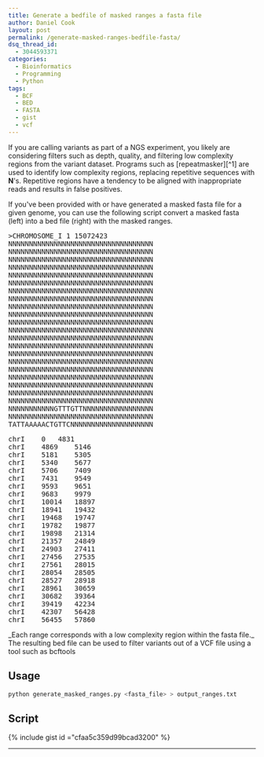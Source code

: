 ```yaml
---
title: Generate a bedfile of masked ranges a fasta file
author: Daniel Cook
layout: post
permalink: /generate-masked-ranges-bedfile-fasta/
dsq_thread_id:
  - 3044593371
categories:
  - Bioinformatics
  - Programming
  - Python
tags:
  - BCF
  - BED
  - FASTA
  - gist
  - vcf
---
```

If you are calling variants as part of a <acronym name="Next Generation Sequencing">NGS</acronym> experiment, you likely are considering filters such as depth, quality, and filtering low complexity regions from the variant dataset. Programs such as [repeatmasker][^1] are used to identify low complexity regions, replacing repetitive sequences with **N**'s. Repetitive regions have a tendency to be aligned with inappropriate reads and results in false positives.

If you've been provided with or have generated a masked fasta file for a given genome, you can use the following script convert a masked fasta (left) into a bed file (right) with the masked ranges.

<div class="row">
  <div class="col-md-6">
    <pre>
>CHROMOSOME_I 1 15072423
NNNNNNNNNNNNNNNNNNNNNNNNNNNNNNNNNNN
NNNNNNNNNNNNNNNNNNNNNNNNNNNNNNNNNNN
NNNNNNNNNNNNNNNNNNNNNNNNNNNNNNNNNNN
NNNNNNNNNNNNNNNNNNNNNNNNNNNNNNNNNNN
NNNNNNNNNNNNNNNNNNNNNNNNNNNNNNNNNNN
NNNNNNNNNNNNNNNNNNNNNNNNNNNNNNNNNNN
NNNNNNNNNNNNNNNNNNNNNNNNNNNNNNNNNNN
NNNNNNNNNNNNNNNNNNNNNNNNNNNNNNNNNNN
NNNNNNNNNNNNNNNNNNNNNNNNNNNNNNNNNNN
NNNNNNNNNNNNNNNNNNNNNNNNNNNNNNNNNNN
NNNNNNNNNNNNNNNNNNNNNNNNNNNNNNNNNNN
NNNNNNNNNNNNNNNNNNNNNNNNNNNNNNNNNNN
NNNNNNNNNNNNNNNNNNNNNNNNNNNNNNNNNNN
NNNNNNNNNNNNNNNNNNNNNNNNNNNNNNNNNNN
NNNNNNNNNNNNNNNNNNNNNNNNNNNNNNNNNNN
NNNNNNNNNNNNNNNNNNNNNNNNNNNNNNNNNNN
NNNNNNNNNNNNNNNNNNNNNNNNNNNNNNNNNNN
NNNNNNNNNNNNNNNNNNNNNNNNNNNNNNNNNNN
NNNNNNNNNNNNNNNNNNNNNNNNNNNNNNNNNNN
NNNNNNNNNNNNNNNNNNNNNNNNNNNNNNNNNNN
NNNNNNNNNNNNNNNNNNNNNNNNNNNNNNNNNNN
NNNNNNNNNNNGTTTGTTNNNNNNNNNNNNNNNNN
NNNNNNNNNNNNNNNNNNNNNNNNNNNNNNNNNNN
TATTAAAAACTGTTCNNNNNNNNNNNNNNNNNNNN
</pre>
  </div>
  
  <div class="col-md-6">
    <pre>
chrI    0   4831
chrI    4869    5146
chrI    5181    5305
chrI    5340    5677
chrI    5706    7409
chrI    7431    9549
chrI    9593    9651
chrI    9683    9979
chrI    10014   18897
chrI    18941   19432
chrI    19468   19747
chrI    19782   19877
chrI    19898   21314
chrI    21357   24849
chrI    24903   27411
chrI    27456   27535
chrI    27561   28015
chrI    28054   28505
chrI    28527   28918
chrI    28961   30659
chrI    30682   39364
chrI    39419   42234
chrI    42307   56428
chrI    56455   57860
</pre>
</div>
</div>
_Each range corresponds with a low complexity region within the fasta file._ The resulting bed file can be used to filter variants out of a VCF file using a tool such as bcftools

## Usage

```bash
python generate_masked_ranges.py <fasta_file> > output_ranges.txt
```

## Script

{% include gist id ="cfaa5c359d99bcad3200" %}

---- 
 [1]: http://www.repeatmasker.org/